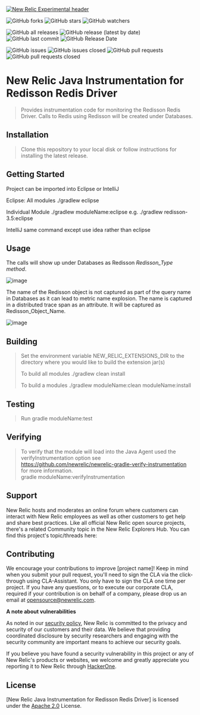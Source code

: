[![New Relic Experimental header](https://github.com/newrelic/opensource-website/raw/master/src/images/categories/Experimental.png)](https://opensource.newrelic.com/oss-category/#new-relic-experimental)
   
 ![GitHub forks](https://img.shields.io/github/forks/newrelic-experimental/newrelic-java-redisson?style=social)
![GitHub stars](https://img.shields.io/github/stars/newrelic-experimental/newrelic-java-redisson?style=social)
![GitHub watchers](https://img.shields.io/github/watchers/newrelic-experimental/newrelic-java-redisson?style=social)

![GitHub all releases](https://img.shields.io/github/downloads/newrelic-experimental/newrelic-java-redisson/total)
![GitHub release (latest by date)](https://img.shields.io/github/v/release/newrelic-experimental/newrelic-java-redisson)
![GitHub last commit](https://img.shields.io/github/last-commit/newrelic-experimental/newrelic-java-redisson)
![GitHub Release Date](https://img.shields.io/github/release-date/newrelic-experimental/newrelic-java-redisson)


![GitHub issues](https://img.shields.io/github/issues/newrelic-experimental/newrelic-java-redisson)
![GitHub issues closed](https://img.shields.io/github/issues-closed/newrelic-experimental/newrelic-java-redisson)
![GitHub pull requests](https://img.shields.io/github/issues-pr/newrelic-experimental/newrelic-java-redisson)
![GitHub pull requests closed](https://img.shields.io/github/issues-pr-closed/newrelic-experimental/newrelic-java-redisson) 
   
   
# New Relic Java Instrumentation for Redisson Redis Driver

> Provides instrumentation code for monitoring the Redisson Redis Driver.  Calls to Redis using Redisson will be created under Databases.
> 
> 


## Installation

> Clone this repository to your local disk or follow instructions for installing the latest release.

## Getting Started

Project can be imported into Eclipse or IntelliJ

Eclipse:
 All modules
 ./gradlew eclipse

Individual Module
 ./gradlew moduleName:eclipse
 e.g. ./gradlew redisson-3.5:eclipse

 IntelliJ
 same command except use idea rather than eclipse


## Usage
   
The calls will show up under Databases as Redisson *Redisson_Type* *method*.  
   
![image](https://user-images.githubusercontent.com/8822859/124296144-40a5aa00-db1f-11eb-8030-f1be6c98131a.png)
   
The name of the Redisson object is not captured as part of the query name in Databases as it can lead to metric name explosion.   The name is captured in a distributed trace span as an attribute.  It will be captured as Redisson_Object_Name.    
    
![image](https://user-images.githubusercontent.com/8822859/124296773-f40e9e80-db1f-11eb-8934-8d07cb977172.png)



## Building

> Set the environment variable NEW_RELIC_EXTENSIONS_DIR to the directory where you would like to build the extension jar(s)
>
> To build all modules
> ./gradlew clean install
>
> To build a modules
> ./gradlew moduleName:clean moduleName:install

## Testing

> Run gradle moduleName:test

## Verifying

> To verify that the module will load into the Java Agent used the verifyInstrumentation option
> see https://github.com/newrelic/newrelic-gradle-verify-instrumentation for more information.  
> gradle moduleName:verifyInstrumentation

## Support

New Relic hosts and moderates an online forum where customers can interact with New Relic employees as well as other customers to get help and share best practices. Like all official New Relic open source projects, there's a related Community topic in the New Relic Explorers Hub. You can find this project's topic/threads here:



## Contributing
We encourage your contributions to improve [project name]! Keep in mind when you submit your pull request, you'll need to sign the CLA via the click-through using CLA-Assistant. You only have to sign the CLA one time per project.
If you have any questions, or to execute our corporate CLA, required if your contribution is on behalf of a company,  please drop us an email at opensource@newrelic.com.
   
**A note about vulnerabilities**

As noted in our [security policy](../../security/policy), New Relic is committed to the privacy and security of our customers and their data. We believe that providing coordinated disclosure by security researchers and engaging with the security community are important means to achieve our security goals.

If you believe you have found a security vulnerability in this project or any of New Relic's products or websites, we welcome and greatly appreciate you reporting it to New Relic through [HackerOne](https://hackerone.com/newrelic).

## License
[New Relic Java Instrumentation for Redisson Redis Driver] is licensed under the [Apache 2.0](http://apache.org/licenses/LICENSE-2.0.txt) License.


